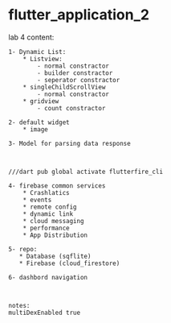# flutter_application_2
lab 4 content:

    1- Dynamic List:
        * Listview:
            - normal constractor
            - builder constractor
            - seperator constractor
        * singleChildScrollView
            - normal constractor
        * gridview
            - count constractor

    2- default widget
        * image
    
    3- Model for parsing data response



    ///dart pub global activate flutterfire_cli

    4- firebase common services
        * Crashlatics
        * events
        * remote config
        * dynamic link
        * cloud messaging
        * performance
        * App Distribution

    5- repo:
       * Database (sqflite)
       * Firebase (cloud_firestore)
    
    6- dashbord navigation



    notes:
    multiDexEnabled true

    
    




